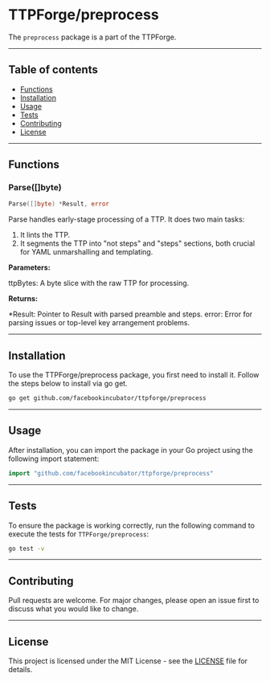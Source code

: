 # TTPForge/preprocess

The `preprocess` package is a part of the TTPForge.

---

## Table of contents

- [Functions](#functions)
- [Installation](#installation)
- [Usage](#usage)
- [Tests](#tests)
- [Contributing](#contributing)
- [License](#license)

---

## Functions

### Parse([]byte)

```go
Parse([]byte) *Result, error
```

Parse handles early-stage processing of a TTP. It does two main tasks:
1) It lints the TTP.
2) It segments the TTP into "not steps" and "steps" sections, both crucial
for YAML unmarshalling and templating.

**Parameters:**

ttpBytes: A byte slice with the raw TTP for processing.

**Returns:**

*Result: Pointer to Result with parsed preamble and steps.
error: Error for parsing issues or top-level key arrangement problems.

---

## Installation

To use the TTPForge/preprocess package, you first need to install it.
Follow the steps below to install via go get.

```bash
go get github.com/facebookincubator/ttpforge/preprocess
```

---

## Usage

After installation, you can import the package in your Go project
using the following import statement:

```go
import "github.com/facebookincubator/ttpforge/preprocess"
```

---

## Tests

To ensure the package is working correctly, run the following
command to execute the tests for `TTPForge/preprocess`:

```bash
go test -v
```

---

## Contributing

Pull requests are welcome. For major changes,
please open an issue first to discuss what
you would like to change.

---

## License

This project is licensed under the MIT
License - see the [LICENSE](https://github.com/facebookincubator/TTPForge/blob/main/LICENSE)
file for details.
